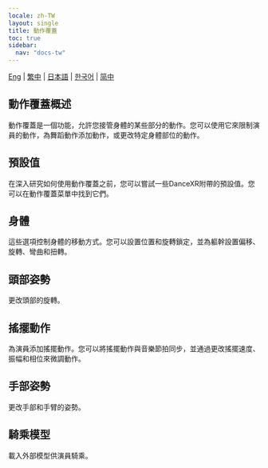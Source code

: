 ```yaml
---
locale: zh-TW
layout: single
title: 動作覆蓋
toc: true
sidebar:
  nav: "docs-tw"
---
```

[Eng](/dancexr/features/motion_override) | [繁中](/tw/dancexr/features/motion_override) | [日本語](/jp/dancexr/features/motion_override) | [한국어](/kr/dancexr/features/motion_override) | [简中](/zh/dancexr/features/motion_override)


## 動作覆蓋概述
動作覆蓋是一個功能，允許您接管身體的某些部分的動作。您可以使用它來限制演員的動作，為舞蹈動作添加動作，或更改特定身體部位的動作。

## 預設值
在深入研究如何使用動作覆蓋之前，您可以嘗試一些DanceXR附帶的預設值。您可以在動作覆蓋菜單中找到它們。

## 身體
這些選項控制身體的移動方式。您可以設置位置和旋轉鎖定，並為軀幹設置偏移、旋轉、彎曲和扭轉。

## 頭部姿勢
更改頭部的旋轉。

## 搖擺動作
為演員添加搖擺動作。您可以將搖擺動作與音樂節拍同步，並通過更改搖擺速度、振幅和相位來微調動作。

## 手部姿勢
更改手部和手臂的姿勢。

## 騎乘模型
載入外部模型供演員騎乘。